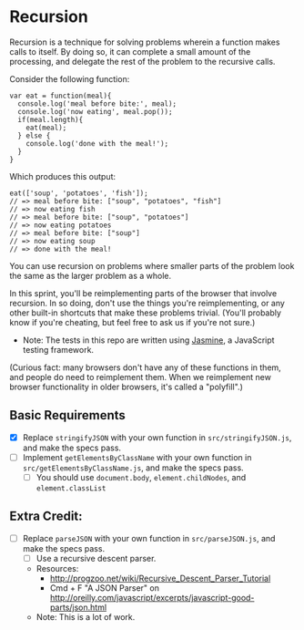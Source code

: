 # Recursion

Recursion is a technique for solving problems wherein a function makes calls to itself. By doing so, it can complete a small amount of the processing, and delegate the rest of the problem to the recursive calls.

Consider the following function:

```
var eat = function(meal){
  console.log('meal before bite:', meal);
  console.log('now eating', meal.pop());
  if(meal.length){
    eat(meal);
  } else {
    console.log('done with the meal!');
  }
}
```

Which produces this output:

```
eat(['soup', 'potatoes', 'fish']);
// => meal before bite: ["soup", "potatoes", "fish"]
// => now eating fish
// => meal before bite: ["soup", "potatoes"]
// => now eating potatoes
// => meal before bite: ["soup"]
// => now eating soup
// => done with the meal!
```

You can use recursion on problems where smaller parts of the problem look the same as the larger problem as a whole.


In this sprint, you'll be reimplementing parts of the browser that involve recursion.  In so doing, don't use the things you're reimplementing, or any other built-in shortcuts that make these problems trivial. (You'll probably know if you're cheating, but feel free to ask us if you're not sure.)

* Note: The tests in this repo are written using [Jasmine](http://pivotal.github.io/jasmine/), a JavaScript testing framework.

(Curious fact: many browsers don't have any of these functions in them, and people do need to reimplement them.  When we reimplement new browser functionality in older browsers, it's called a "polyfill".)

## Basic Requirements

- [x] Replace `stringifyJSON` with your own function in `src/stringifyJSON.js`, and make the specs pass.
- [ ] Implement `getElementsByClassName` with your own function in `src/getElementsByClassName.js`, and make the specs pass.
  - [ ] You should use `document.body`, `element.childNodes`, and `element.classList`

## Extra Credit:

- [ ] Replace `parseJSON` with your own function in `src/parseJSON.js`, and make the specs pass.
  - [ ] Use a recursive descent parser.
  * Resources:
    * http://progzoo.net/wiki/Recursive_Descent_Parser_Tutorial
    * Cmd + F "A JSON Parser" on http://oreilly.com/javascript/excerpts/javascript-good-parts/json.html
  * Note: This is a lot of work.
